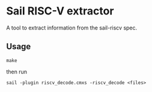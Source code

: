 # Sail RISC-V extractor

A tool to extract information from the sail-riscv spec.

## Usage

```
make
```
then run
```
sail -plugin riscv_decode.cmxs -riscv_decode <files>
```
